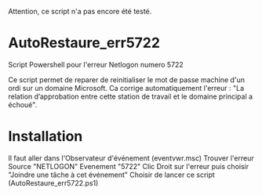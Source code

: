Attention, ce script n'a pas encore été testé.

# AutoRestaure_err5722
Script Powershell pour l'erreur Netlogon numero 5722

Ce script permet de reparer de reinitialiser le mot de passe machine d'un ordi sur un domaine Microsoft.
Ca corrige automatiquement l'erreur : "La relation d’approbation entre cette station de travail et le domaine principal a échoué".

# Installation

Il faut aller dans l'Observateur d'événement (eventvwr.msc)
Trouver l'erreur Source "NETLOGON" Evenement "5722"
Clic Droit sur l'erreur puis choisir "Joindre une tâche à cet événement"
Choisir de lancer ce script (AutoRestaure_err5722.ps1)
